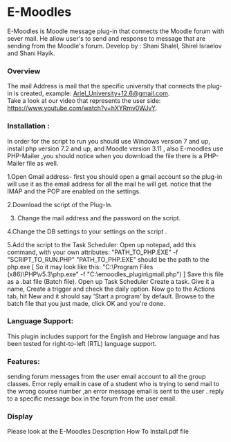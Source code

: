 # E-Moodles
E-Moodles is Moodle message plug-in that connects the Moodle forum with sever mail. He allow user's to send and response to message that are sending from the Moodle's forum.
Develop by : Shani Shalel, Shirel Israelov and Shani Hayik.

### Overview  
The mail Address is mail that the specific university that connects the plug-in is created,
example: Ariel_University+12.6@gmail.com.   
Take a look at our video that represents the user side: https://www.youtube.com/watch?v=hXYRmv0WJvY.

### Installation :

In order for the script to run you should use Windows version 7 and up, install php version 7.2 and up, and Moodle version 3.11 , also E-moodles use PHP-Mailer ,you should notice when you download the file there is a PHP-Mailer file as well.


  1.Open Gmail address- first you should open a gmail account so the plug-in will use it as the email address for all the mail he will get. 
    notice that the IMAP and the POP are enabled on the settings.

  2.Download the script of the Plug-In. 
  
  3. Change the mail address and the password on the script.
  
  4.Change the DB settings to your settings on the script .
  
  5.Add the script to the Task Scheduler: 
    Open up notepad, add this command, with your own attributes:
	  "PATH_TO_PHP.EXE" -f "SCRIPT_TO_RUN.PHP"
    "PATH_TO_PHP.EXE" should be the path to the php.exe
		[ So it may look like this: "C:\Program Files (x86)\PHP\v5.3\php.exe" -f "C:\emoodles_plugin\gmail.php") ]
    Save this file as a .bat file (Batch file).
    Open up Task Scheduler 
    Create a task.
    Give it a name, Create a trigger and check the daily option.
    Now go to the Actions tab, hit New and it should say 'Start a program' by default.
    Browse to the batch file that you just made, click OK and you're done.

### Language Support:
This plugin includes support for the English and Hebrow language and has been tested for right-to-left (RTL) language support. 

### Features:
sending forum messages from the user email account to all the group classes.
Error reply email:in case of a student who is trying to send mail to the wrong course number ,an error message email is sent to the user .
reply to a specific message box in the forum from the user email.


### Display
Please look at the E-Moodles Description How To Install.pdf file 


  
  
